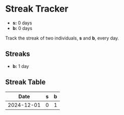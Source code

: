 # Streak Tracker

- **s:** 0 days
- **b:** 0 days

Track the streak of two individuals, **s** and **b**, every day.

## Streaks

- **b:** 1 day

## Streak Table

| Date       | s   | b   |
| ---------- | --- | --- |
| 2024-12-01 | 0   | 1   |
